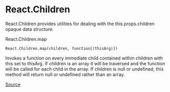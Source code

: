 # React.Children

React.Children provides utilities for dealing with the this.props.children opaque data structure.

React.Children.map
```
React.Children.map(children, function[(thisArg)])

```
Invokes a function on every immediate child contained within children with this set to thisArg. If children is an array it will be traversed and the function will be called for each child in the array. If children is null or undefined, this method will return null or undefined rather than an array.

[Source](https://reactjs.org/docs/react-api.html)